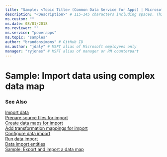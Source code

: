 ```yaml
---
title: "Sample: <Topic Title> (Common Data Service for Apps) | Microsoft Docs" # Intent and product brand in a unique string of 43-59 chars including spaces
description: "<Description>" # 115-145 characters including spaces. This abstract displays in the search result.
ms.custom: ""
ms.date: 08/01/2018
ms.reviewer: ""
ms.service: "powerapps"
ms.topic: "samples"
author: "brandonsimons" # GitHub ID
ms.author: "jdaly" # MSFT alias of Microsoft employees only
manager: "ryjones" # MSFT alias of manager or PM counterpart
---
```

# Sample: Import data using complex data map

<!-- https://docs.microsoft.com/en-us/dynamics365/customer-engagement/developer/sample-import-data-complex-data-map -->


### See Also

[Import data](../../import-data.md)<br />
[Prepare source files for import](../../prepare-source-files-import.md)<br />
[Create data maps for import](../../create-data-maps-for-import.md)<br />
[Add transformation mappings for import](../../add-transformation-mappings-import.md)<br />
[Configure data import](../../configure-data-import.md)<br />
[Run data import](../../run-data-import.md)<br />
[Data import entities](../../data-import-entities.md)<br />
[Sample: Export and import a data map](export-import-data-map.md)<br />

